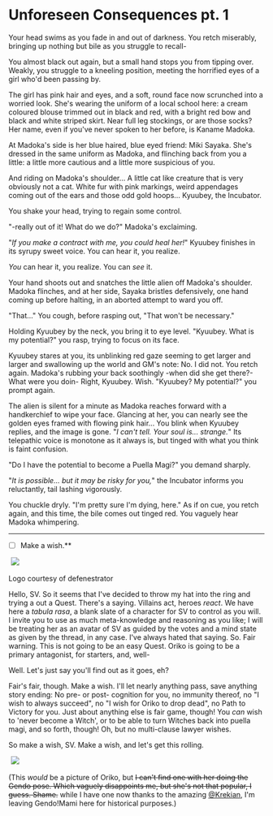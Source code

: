 # Unforeseen Consequences pt. 1

Your head swims as you fade in and out of darkness. You retch miserably, bringing up nothing but bile as you struggle to recall-

You almost black out again, but a small hand stops you from tipping over. Weakly, you struggle to a kneeling position, meeting the horrified eyes of a girl who'd been passing by.

The girl has pink hair and eyes, and a soft, round face now scrunched into a worried look. She's wearing the uniform of a local school here: a cream coloured blouse trimmed out in black and red, with a bright red bow and black and white striped skirt. Near full leg stockings, or are those socks? Her name, even if you've never spoken to her before, is Kaname Madoka.

At Madoka's side is her blue haired, blue eyed friend: Miki Sayaka. She's dressed in the same uniform as Madoka, and flinching back from you a little: a little more cautious and a little more suspicious of you.

And riding on Madoka's shoulder... A little cat like creature that is very obviously not a cat. White fur with pink markings, weird appendages coming out of the ears and those odd gold hoops... Kyuubey, the Incubator.

You shake your head, trying to regain some control.

"-really out of it! What do we do?" Madoka's exclaiming.

"*If you make a contract with me, you could heal her!*" Kyuubey finishes in its syrupy sweet voice. You can hear it, you realize.

*You* can hear it, you realize. You can *see* it.

Your hand shoots out and snatches the little alien off Madoka's shoulder. Madoka flinches, and at her side, Sayaka bristles defensively, one hand coming up before halting, in an aborted attempt to ward you off.

"That..." You cough, before rasping out, "That won't be necessary."

Holding Kyuubey by the neck, you bring it to eye level. "Kyuubey. What is my potential?" you rasp, trying to focus on its face.

Kyuubey stares at you, its unblinking red gaze seeming to get larger and larger and swallowing up the world and
GM's note: No. I did not.
You retch again. Madoka's rubbing your back soothingly -when did she get there?- What were you doin- Right, Kyuubey. Wish. "Kyuubey? My potential?" you prompt again.

The alien is silent for a minute as Madoka reaches forward with a handkerchief to wipe your face. Glancing at her, you can nearly see the golden eyes framed with flowing pink hair... You blink when Kyuubey replies, and the image is gone. "*I can't tell. Your soul is... strange.*" Its telepathic voice is monotone as it always is, but tinged with what you think is faint confusion.

"Do I have the potential to become a Puella Magi?" you demand sharply.

"*It is possible... but it may be risky for you,*" the Incubator informs you reluctantly, tail lashing vigorously.

You chuckle dryly. "I'm pretty sure I'm dying, here." As if on cue, you retch again, and this time, the bile comes out tinged red. You vaguely hear Madoka whimpering.

---

- [ ] Make a wish.**

![](data:image/gif;base64,R0lGODlhAQABAIAAAAAAAP///yH5BAEAAAAALAAAAAABAAEAAAIBRAA7) ![](http://i.imgur.com/SgiZStz.png)

Logo courtesy of defenestrator

Hello, SV. So it seems that I've decided to throw my hat into the ring and trying a out a Quest.
There's a saying. Villains act, heroes *react*.
We have here a *tabula rasa*, a blank slate of a character for SV to control as you will. I invite you to use as much meta-knowledge and reasoning as you like; I will be treating her as an avatar of SV as guided by the votes and a mind state as given by the thread, in any case.
I've always hated that saying.
So. Fair warning. This is not going to be an easy Quest. Oriko is going to be a primary antagonist, for starters, and, well-

Well. Let's just say you'll find out as it goes, eh?

Fair's fair, though. Make a wish. I'll let nearly anything pass, save anything story ending: No pre- or post- cognition for you, no immunity thereof, no "I wish to always succeed", no "I wish for Oriko to drop dead", no Path to Victory for you. Just about anything else is fair game, though! You *can* wish to 'never become a Witch', or to be able to turn Witches back into puella magi, and so forth, though! Oh, but no multi-clause lawyer wishes.

So make a wish, SV. Make a wish, and let's get this rolling.

![](data:image/gif;base64,R0lGODlhAQABAIAAAAAAAP///yH5BAEAAAAALAAAAAABAAEAAAIBRAA7) ![](http://i.imgur.com/aOyOgdk.jpg)

(This *would* be a picture of Oriko, but ~~I can't find one with her doing the Gendo pose. Which vaguely disappoints me, but she's not that popular, I guess. Shame.~~ while I have one now thanks to the amazing [@Krekian](https://forums.sufficientvelocity.com/members/2312/), I'm leaving Gendo!Mami here for historical purposes.)
